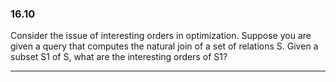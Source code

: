 ### 16.10

Consider the issue of interesting orders in optimization. Suppose you are given
a query that computes the natural join of a set of relations S. Given a subset
S1 of S, what are the interesting orders of S1?

---